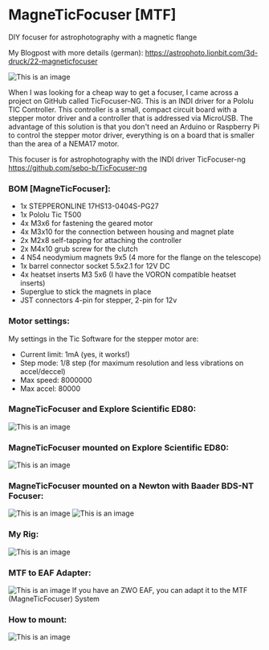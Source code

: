 # MagneTicFocuser [MTF]
DIY focuser for astrophotography with a magnetic flange

My Blogpost with more details (german): https://astrophoto.lionbit.com/3d-druck/22-magneticfocuser

![This is an image](https://github.com/LionBit76/MagneTicFocuser/blob/main/images/MagneTicFocuser_PG27.png)

When I was looking for a cheap way to get a focuser, I came across a project on GitHub called TicFocuser-NG. This is an INDI driver for a Pololu TIC Controller. This controller is a small, compact circuit board with a stepper motor driver and a controller that is addressed via MicroUSB. The advantage of this solution is that you don't need an Arduino or Raspberry Pi to control the stepper motor driver, everything is on a board that is smaller than the area of a NEMA17 motor.

This focuser is for astrophotography with the INDI driver TicFocuser-ng https://github.com/sebo-b/TicFocuser-ng

### BOM [MagneTicFocuser]:

- 1x STEPPERONLINE 17HS13-0404S-PG27 
- 1x Pololu Tic T500 
- 4x M3x6 for fastening the geared motor 
- 4x M3x10 for the connection between housing and magnet plate
- 2x M2x8 self-tapping for attaching the controller
- 2x M4x10 grub screw for the clutch
- 4 N54 neodymium magnets 9x5 (4 more for the flange on the telescope)
- 1x barrel connector socket 5.5x2.1 for 12V DC
- 4x heatset inserts M3 5x6 (I have the VORON compatible heatset inserts)
- Superglue to stick the magnets in place
- JST connectors 4-pin for stepper, 2-pin for 12v

### Motor settings:
My settings in the Tic Software for the stepper motor are:
- Current limit: 1mA (yes, it works!)
- Step mode: 1/8 step (for maximum resolution and less vibrations on accel/deccel)
- Max speed: 8000000
- Max accel: 80000

### MagneTicFocuser and Explore Scientific ED80:
![This is an image](https://github.com/LionBit76/MagneTicFocuser/blob/main/images/MagneTicFocuser.jpg)

### MagneTicFocuser mounted on Explore Scientific ED80:
![This is an image](https://github.com/LionBit76/MagneTicFocuser/blob/main/images/MagneTicFocuser_mounted.jpg)

### MagneTicFocuser mounted on a Newton with Baader BDS-NT Focuser:
![This is an image](https://github.com/LionBit76/MagneTicFocuser/blob/main/images/Newton_MTF_1.jpg)
![This is an image](https://github.com/LionBit76/MagneTicFocuser/blob/main/images/Newton_MTF_2.jpg)

### My Rig:
![This is an image](https://github.com/LionBit76/MagneTicFocuser/blob/main/images/rig.jpg)

### MTF to EAF Adapter:
![This is an image](https://github.com/LionBit76/MagneTicFocuser/blob/main/images/MTF_EAF_Adapter.jpg)
If you have an ZWO EAF, you can adapt it to the MTF (MagneTicFocuser) System

### How to mount:
![This is an image](https://github.com/LionBit76/MagneTicFocuser/blob/main/images/MTF_1k.gif)
